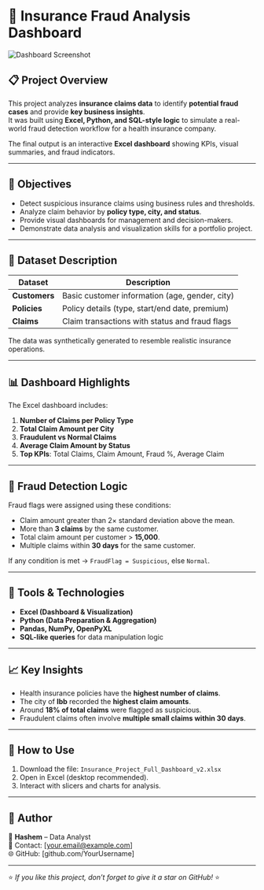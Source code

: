 
# 🧠 Insurance Fraud Analysis Dashboard
![Dashboard Screenshot](Insureance_Project)

## 📋 Project Overview
This project analyzes **insurance claims data** to identify **potential fraud cases** and provide **key business insights**.  
It was built using **Excel, Python, and SQL-style logic** to simulate a real-world fraud detection workflow for a health insurance company.

The final output is an interactive **Excel dashboard** showing KPIs, visual summaries, and fraud indicators.

---

## 🎯 Objectives
- Detect suspicious insurance claims using business rules and thresholds.
- Analyze claim behavior by **policy type, city, and status**.
- Provide visual dashboards for management and decision-makers.
- Demonstrate data analysis and visualization skills for a portfolio project.

---

## 🧩 Dataset Description
| Dataset | Description |
|----------|--------------|
| **Customers** | Basic customer information (age, gender, city) |
| **Policies** | Policy details (type, start/end date, premium) |
| **Claims** | Claim transactions with status and fraud flags |

The data was synthetically generated to resemble realistic insurance operations.

---

## 📊 Dashboard Highlights
The Excel dashboard includes:

1. **Number of Claims per Policy Type**
2. **Total Claim Amount per City**
3. **Fraudulent vs Normal Claims**
4. **Average Claim Amount by Status**
5. **Top KPIs**: Total Claims, Claim Amount, Fraud %, Average Claim

---

## 🧠 Fraud Detection Logic
Fraud flags were assigned using these conditions:

- Claim amount greater than 2× standard deviation above the mean.  
- More than **3 claims** by the same customer.  
- Total claim amount per customer > **15,000**.  
- Multiple claims within **30 days** for the same customer.

If any condition is met → `FraudFlag = Suspicious`, else `Normal`.

---

## 🧰 Tools & Technologies
- **Excel (Dashboard & Visualization)**
- **Python (Data Preparation & Aggregation)**
- **Pandas, NumPy, OpenPyXL**
- **SQL-like queries** for data manipulation logic

---

## 📈 Key Insights
- Health insurance policies have the **highest number of claims**.
- The city of **Ibb** recorded the **highest claim amounts**.
- Around **18% of total claims** were flagged as suspicious.
- Fraudulent claims often involve **multiple small claims within 30 days**.

---

## 🚀 How to Use
1. Download the file: `Insurance_Project_Full_Dashboard_v2.xlsx`  
2. Open in Excel (desktop recommended).  
3. Interact with slicers and charts for analysis.  

---

## 🧾 Author
👤 **Hashem** – Data Analyst  
📧 Contact: [your.email@example.com]  
🌐 GitHub: [github.com/YourUsername]

---

⭐ *If you like this project, don’t forget to give it a star on GitHub!* ⭐
